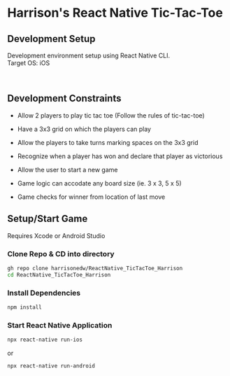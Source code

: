 # Harrison's React Native Tic-Tac-Toe


## Development Setup

Development environment setup using React Native CLI.
<br>Target OS: iOS

<br>

## Development Constraints
- Allow 2 players to play tic tac toe (Follow the rules of tic-tac-toe)

- Have a 3x3 grid on which the players can play

- Allow the players to take turns marking spaces on the 3x3 grid

- Recognize when a player has won and declare that player as victorious

- Allow the user to start a new game

- Game logic can accodate any board size (ie. 3 x 3, 5 x 5)

- Game checks for winner from location of last move

## Setup/Start Game

Requires Xcode or Android Studio

### Clone Repo & CD into directory
```sh
gh repo clone harrisonedw/ReactNative_TicTacToe_Harrison
cd ReactNative_TicTacToe_Harrison
```

### Install Dependencies
```sh
npm install
```

### Start React Native Application
```sh
npx react-native run-ios
```
or
```sh
npx react-native run-android
```
